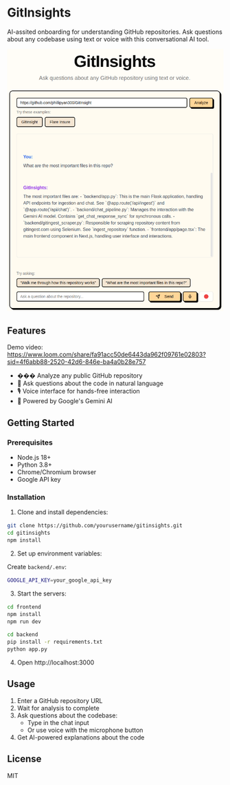 # GitInsights

AI-assited onboarding for understanding GitHub repositories. Ask questions about any codebase using text or voice with this conversational AI tool.

![GitInsights Image](./demo.png)

## Features
Demo video: https://www.loom.com/share/fa91acc50de6443da962f09761e02803?sid=4f6abb88-2520-42d6-846e-ba4a0b28e757  
- ��� Analyze any public GitHub repository
- 💬 Ask questions about the code in natural language  
- 🎙️ Voice interface for hands-free interaction
- 🤖 Powered by Google's Gemini AI

## Getting Started

### Prerequisites

- Node.js 18+
- Python 3.8+
- Chrome/Chromium browser
- Google API key

### Installation

1. Clone and install dependencies:

```bash
git clone https://github.com/yourusername/gitinsights.git
cd gitinsights
npm install
```

2. Set up environment variables:

Create `backend/.env`:
```bash
GOOGLE_API_KEY=your_google_api_key
```

3. Start the servers:

```bash
cd frontend
npm install
npm run dev
```

```bash
cd backend
pip install -r requirements.txt
python app.py
```
4. Open http://localhost:3000

## Usage

1. Enter a GitHub repository URL
2. Wait for analysis to complete
3. Ask questions about the codebase:
   - Type in the chat input
   - Or use voice with the microphone button
4. Get AI-powered explanations about the code


## License

MIT
